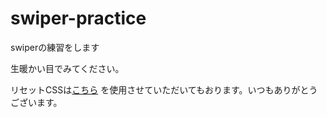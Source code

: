 # swiper-practice
swiperの練習をします  

生暖かい目でみてください。  

リセットCSSは[こちら](https://cdn.jsdelivr.net/npm/taks-custom-base-css@1.3.4/taks-custom-base.min.css)  を使用させていただいてもおります。いつもありがとうございます。